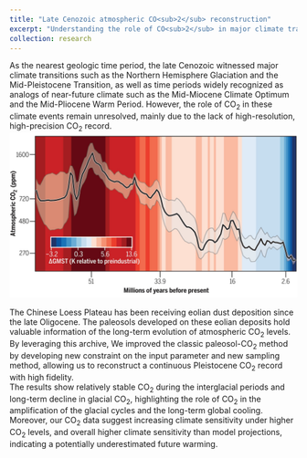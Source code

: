```yaml
---
title: "Late Cenozoic atmospheric CO<sub>2</sub> reconstruction"
excerpt: "Understanding the role of CO<sub>2</sub> in major climate transitions. <br/><img src='/images/65MaCO2.jpg'>"
collection: research
---
```


As the nearest geologic time period, the late Cenozoic witnessed major climate transitions such as the Northern Hemisphere Glaciation and the Mid-Pleistocene Transition, as well as time periods widely recognized as analogs of near-future climate such as the Mid-Miocene Climate Optimum and the Mid-Pliocene Warm Period. However, the role of CO<sub>2</sub> in these climate events remain unresolved, mainly due to the lack of high-resolution, high-precision CO<sub>2</sub> record.    
![Atmospheric CO2 levels over the past 65Ma](/images/65MaCO2.jpg "This is an image title")

The Chinese Loess Plateau has been receiving eolian dust deposition since the late Oligocene. The paleosols developed on these eolian deposits hold valuable information of the long-term evolution of atmospheric CO<sub>2</sub> levels. By leveraging this archive, We improved the classic paleosol-CO<sub>2</sub> method by developing new constraint on the input parameter and new sampling method, allowing us to reconstruct a continuous Pleistocene CO<sub>2</sub> record with high fidelity.    
The results show relatively stable CO<sub>2</sub> during the interglacial periods and long-term decline in glacial CO<sub>2</sub>, highlighting the role of CO<sub>2</sub> in the amplification of the glacial cycles and the long-term global cooling. Moreover, our CO<sub>2</sub> data suggest increasing climate sensitivity under higher CO<sub>2</sub> levels, and overall higher climate sensitivity than model projections, indicating a potentially underestimated future warming.    
